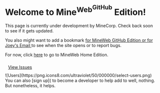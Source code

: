 # Welcome to Mine<sup>Web<sup>GitHub</sup></sup> Edition!
This page is currently under development by MineCorp. Check back soon to see if it gets updated.

You also might want to add a bookmark <a class="bookmark" href="https://jojomoore2007.github.io">for MineWeb GitHub Edition or </a><a class="bookmark" href="mailto:jojo62815@gmail.com">for Joey's Email </a>to see when the site opens or to report bugs.

For now, click [here](https://jojo62815.wixsite.com/mineweb-beta) to go to MineWeb Home Edition.

<link type="text/css" href="https://jojomoore2007.github.io/index.css" rel="stylesheet" />
<div border="10px solid black" style="border-radius: 25; padding: 10px"><a href="https://github.com/jojomoore2007/jojomoore2007.github.io/projects/1" title="https://github.com/jojomoore2007/jojomoore2007.github.io/projects/1">View Issues</a></div>
![Users](https://png.icons8.com/ultraviolet/50/000000/select-users.png) You can also [sign up]( to become a developer to help add to well, nothing. But nonetheless, it helps.
